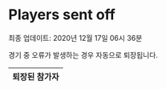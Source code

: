 # Players sent off
최종 업데이트: 2020년 12월 17일 06시 36분


경기 중 오류가 발생하는 경우 자동으로 퇴장됩니다.


| 퇴장된 참가자 |
|:---:|